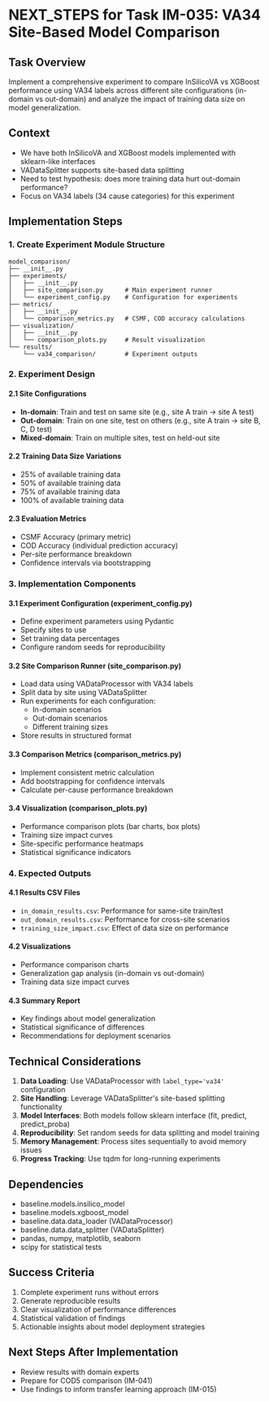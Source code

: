# NEXT_STEPS for Task IM-035: VA34 Site-Based Model Comparison

## Task Overview
Implement a comprehensive experiment to compare InSilicoVA vs XGBoost performance using VA34 labels across different site configurations (in-domain vs out-domain) and analyze the impact of training data size on model generalization.

## Context
- We have both InSilicoVA and XGBoost models implemented with sklearn-like interfaces
- VADataSplitter supports site-based data splitting
- Need to test hypothesis: does more training data hurt out-domain performance?
- Focus on VA34 labels (34 cause categories) for this experiment

## Implementation Steps

### 1. Create Experiment Module Structure
```
model_comparison/
├── __init__.py
├── experiments/
│   ├── __init__.py
│   ├── site_comparison.py      # Main experiment runner
│   └── experiment_config.py    # Configuration for experiments
├── metrics/
│   ├── __init__.py
│   └── comparison_metrics.py   # CSMF, COD accuracy calculations
├── visualization/
│   ├── __init__.py
│   └── comparison_plots.py     # Result visualization
└── results/
    └── va34_comparison/        # Experiment outputs
```

### 2. Experiment Design

#### 2.1 Site Configurations
- **In-domain**: Train and test on same site (e.g., site A train → site A test)
- **Out-domain**: Train on one site, test on others (e.g., site A train → site B, C, D test)
- **Mixed-domain**: Train on multiple sites, test on held-out site

#### 2.2 Training Data Size Variations
- 25% of available training data
- 50% of available training data
- 75% of available training data
- 100% of available training data

#### 2.3 Evaluation Metrics
- CSMF Accuracy (primary metric)
- COD Accuracy (individual prediction accuracy)
- Per-site performance breakdown
- Confidence intervals via bootstrapping

### 3. Implementation Components

#### 3.1 Experiment Configuration (experiment_config.py)
- Define experiment parameters using Pydantic
- Specify sites to use
- Set training data percentages
- Configure random seeds for reproducibility

#### 3.2 Site Comparison Runner (site_comparison.py)
- Load data using VADataProcessor with VA34 labels
- Split data by site using VADataSplitter
- Run experiments for each configuration:
  - In-domain scenarios
  - Out-domain scenarios
  - Different training sizes
- Store results in structured format

#### 3.3 Comparison Metrics (comparison_metrics.py)
- Implement consistent metric calculation
- Add bootstrapping for confidence intervals
- Calculate per-cause performance breakdown

#### 3.4 Visualization (comparison_plots.py)
- Performance comparison plots (bar charts, box plots)
- Training size impact curves
- Site-specific performance heatmaps
- Statistical significance indicators

### 4. Expected Outputs

#### 4.1 Results CSV Files
- `in_domain_results.csv`: Performance for same-site train/test
- `out_domain_results.csv`: Performance for cross-site scenarios
- `training_size_impact.csv`: Effect of data size on performance

#### 4.2 Visualizations
- Performance comparison charts
- Generalization gap analysis (in-domain vs out-domain)
- Training data size impact curves

#### 4.3 Summary Report
- Key findings about model generalization
- Statistical significance of differences
- Recommendations for deployment scenarios

## Technical Considerations

1. **Data Loading**: Use VADataProcessor with `label_type='va34'` configuration
2. **Site Handling**: Leverage VADataSplitter's site-based splitting functionality
3. **Model Interfaces**: Both models follow sklearn interface (fit, predict, predict_proba)
4. **Reproducibility**: Set random seeds for data splitting and model training
5. **Memory Management**: Process sites sequentially to avoid memory issues
6. **Progress Tracking**: Use tqdm for long-running experiments

## Dependencies
- baseline.models.insilico_model
- baseline.models.xgboost_model
- baseline.data.data_loader (VADataProcessor)
- baseline.data.data_splitter (VADataSplitter)
- pandas, numpy, matplotlib, seaborn
- scipy for statistical tests

## Success Criteria
1. Complete experiment runs without errors
2. Generate reproducible results
3. Clear visualization of performance differences
4. Statistical validation of findings
5. Actionable insights about model deployment strategies

## Next Steps After Implementation
- Review results with domain experts
- Prepare for COD5 comparison (IM-041)
- Use findings to inform transfer learning approach (IM-015)